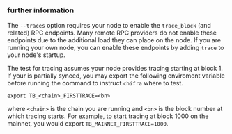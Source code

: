 ### further information

The `--traces` option requires your node to enable the `trace_block` (and related) RPC endpoints. Many remote RPC providers do not enable these endpoints due to the additional load they can place on the node. If you are running your own node, you can enable these endpoints by adding `trace` to your node's startup.

The test for tracing assumes your node provides tracing starting at block 1. If your is partially synced, you may export the following enviroment variable before running the command to instruct `chifra` where to test.

```[bash]
export TB_<chain>_FIRSTTRACE=<bn>
```

where `<chain>` is the chain you are running and `<bn>` is the block number at which tracing starts. For example, to start tracing at block 1000 on the mainnet, you would export `TB_MAINNET_FIRSTTRACE=1000`.
